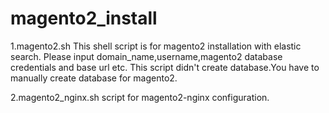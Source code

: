 # magento2_install

1.magento2.sh
This shell script is for magento2 installation with elastic search.
Please input domain_name,username,magento2 database credentials and base url etc.
This script didn't create database.You have to manually create database for magento2.

2.magento2_nginx.sh
script for magento2-nginx configuration.
